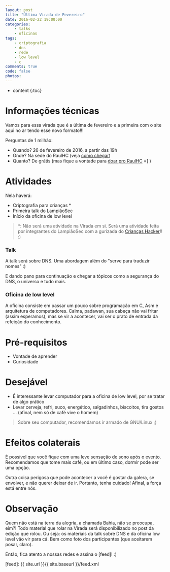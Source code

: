 ```yaml
---
layout: post
title: "Última Virada de Fevereiro"
date: 2016-02-22 19:00:00
categories: 
    - talks
    - oficinas
tags:
    - criptografia
    - dns
    - rede
    - low level
    - c
comments: true
code: false
photos:
---
```


* content
{:toc}

# Informações técnicas

Vamos para essa virada que é a última de fevereiro e a primeira com o site aqui no ar tendo esse novo formato!!!

Perguntas de 1 milhão:

* Quando? 26 de fevereiro de 2016, a partir das 19h
* Onde? Na sede do RaulHC (veja [como chegar][chegar])
* Quanto? De grátis (mas fique a vontade para [doar pro RaulHC][doar] =] )

# Atividades

Nela haverá:

* Criptografia para crianças *
* Primeira talk do LampiãoSec
* Início da oficina de low level

> *: Não será uma atividade na Virada em si. Será uma atividade feita por integrantes do LampiãoSec com a gurizada do [Crianças Hacker][criancas]!! :)

### Talk

A talk será sobre DNS. Uma abordagem além do "serve para traduzir nomes" :)

E dando pano para continuação e chegar a tópicos como a segurança do DNS, o universo e tudo mais.

### Oficina de low level

A oficina consiste em passar um pouco sobre programação em C, Asm e arquitetura de computadores. Calma, padawan, sua cabeça não vai fritar (assim esperamos), mas se vir a acontecer, vai ser o prato de entrada da refeição do conhecimento. 

# Pré-requisitos

* Vontade de aprender
* Curiosidade

# Desejável

* É interessante levar computador para a oficina de low level, por se tratar de algo prático
* Levar cerveja, refri, suco, energético, salgadinhos, biscoitos, tira gostos ... (afinal, nem só de café vive o homem)

> Sobre seu computador, recomendamos ir armado de GNU/Linux ;)

# Efeitos colaterais

É possível que você fique com uma leve sensação de sono após o evento. Recomendamos que tome mais café, ou em último caso, dormir pode ser uma opção.

Outra coisa perigosa que pode acontecer a você é gostar da galera, se envolver, e não querer deixar de ir. Portanto, tenha cuidado! Afinal, a força está entre nós.

# Observação

Quem não está na terra da alegria, a chamada Bahia, não se preocupa, eim?! Todo material que rolar na Virada será disponibilizado no post da edição que rolou. Ou seja: os materiais da talk sobre DNS e da oficina low level vão vir para cá. Bem como foto dos participantes (que aceitarem posar, claro). 

Então, fica atento a nossas redes e assina o [feed]! :)



[chegar]: http://raulhc.cc/Doc/Sede#ComoChegar
[doar]: http://raulhc.cc/Doc/Doar
[criancas]: http://raulhc.cc/Agenda.2016-02-26-CriptografiaComCriancas
[feed]: {{ site.url }}{{ site.baseurl }}/feed.xml
